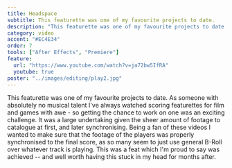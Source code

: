 ```yaml
---
title: Headspace
subtitle: This featurette was one of my favourite projects to date.
description: "This featurette was one of my favourite projects to date. As someone with absolutely no musical talent I've always watched scoring featurettes for film and games with awe - so getting the chance to work on one was an exciting challenge. It was a large undertaking given the sheer amount of footage to catalogue at first, and later synchronising. Being a fan of these videos I wanted to make sure that the footage of the players was properly synchronised to the final score, as so many seem to just use general B-Roll over whatever track is playing. This was a feat which I'm proud to say was achieved -- and well worth having this stuck in my head for months after."
category: video
accent: "#EC4E34"
order: 7
tools: ["After Effects", "Premiere"]
feature:
  url: "https://www.youtube.com/watch?v=ja72bw5IfRA"
  youtube: true
poster: "../images/editing/play2.jpg"
---
```


This featurette was one of my favourite projects to date. As someone with absolutely no musical talent I've always watched scoring featurettes for film and games with awe - so getting the chance to work on one was an exciting challenge. It was a large undertaking given the sheer amount of footage to catalogue at first, and later synchronising. Being a fan of these videos I wanted to make sure that the footage of the players was properly synchronised to the final score, as so many seem to just use general B-Roll over whatever track is playing. This was a feat which I'm proud to say was achieved -- and well worth having this stuck in my head for months after.

